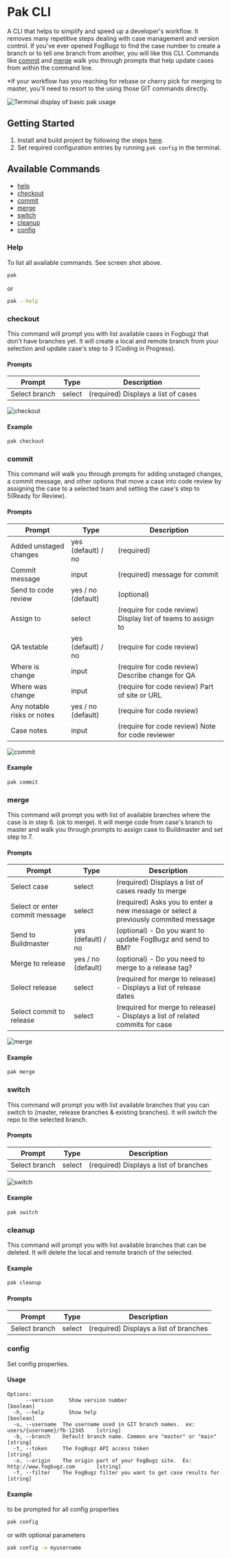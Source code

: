 # Pak CLI

A CLI that helps to simplify and speed up a developer's workflow.  It removes many repetitive steps dealing with case management and version control.  If you've ever opened FogBugz to find the case number to create a branch or to tell one branch from another, you will like this CLI.  Commands like [commit](#commit) and [merge](#merge) walk you through prompts that help update cases from within the command line. 

*If your workflow has you reaching for rebase or cherry pick for merging to master, you'll need to resort to the using those GIT commands directly. 

![Terminal display of basic pak usage](./docs/pak-no-command.png)

## Getting Started

1. Install and build project by following the steps [here](../../readme.md). 
2. Set required configuration entries by running ```pak config``` in the terminal.

## Available Commands

* [help](#help)
* [checkout](#checkout)
* [commit](#commit)
* [merge](#merge)
* [switch](#switch)
* [cleanup](#cleanup)
* [config](#config)


### Help 

To list all available commands.  See screen shot above.

```sh
pak
```

or

```sh
pak --help
```

### checkout
This command will prompt you with list available cases in Fogbugz that don't have branches yet.  It will create a local and remote branch from your selection and update case's step to 3 (Coding in Progress).

#### Prompts 
| Prompt     | Type   | Description                                                           |
|--------------|--------|-----------------------------------------------------------------------|
| Select branch      | select |  (required) Displays a list of cases |

![checkout](./docs/checkout.gif)

#### Example
```sh
pak checkout
```

### commit
This command will walk you through prompts for adding unstaged changes, a commit message, and other options that move a case into code review by assigning the case to a selected team and setting the case's step to 5(Ready for Review).

#### Prompts 
| Prompt     | Type   | Description                                                           |
|--------------|--------|-----------------------------------------------------------------------|
| Added unstaged changes     | yes (default) / no |  (required) |
| Commit message     | input |  (required) message for commit |
| Send to code review     | yes / no (default)|  (optional) |
| Assign to     | select |  (require for code review) Display list of teams to assign to |
| QA testable    | yes (default) / no |  (require for code review) |
| Where is change    | input |  (require for code review) Describe change for QA |
| Where was change    | input |  (require for code review) Part of site or URL |
| Any notable risks or notes   | yes / no (default) |  (require for code review) |
| Case notes    | input |  (require for code review) Note for code reviewer |

![commit](./docs/commit.gif)

#### Example
```sh
pak commit
```

### merge
This command will prompt you with list of available branches where the case is in step 6. (ok to merge).  It will merge code from case's branch to master and walk you through prompts to assign case to Buildmaster and set step to 7.

#### Prompts 
| Prompt     | Type   | Description                                                           |
|--------------|--------|-----------------------------------------------------------------------|
| Select case      | select |  (required) Displays a list of cases ready to merge |
| Select or enter commit message      | select |  (required) Asks you to enter a new message or select a previously commited message |
| Send to Buildmaster     | yes (default) / no |  (optional) - Do you want to update FogBugz and send to BM? |
| Merge to release     | yes / no (default) |  (optional) - Do you need to merge to a release tag? |
| Select release     | select |  (required for merge to release) - Displays a list of release dates |
| Select commit to release     | select |  (required for merge to release) - Displays a list of related commits for case  |


![merge](./docs/merge.gif)

#### Example
```sh
pak merge
```

### switch
This command will prompt you with list available branches that you can switch to (master, release branches & existing branches).  It will switch the repo to the selected branch.

#### Prompts 
| Prompt     | Type   | Description                                                           |
|--------------|--------|-----------------------------------------------------------------------|
| Select branch      | select |  (required) Displays a list of branches |


![switch](./docs/switch.gif)

#### Example
```sh
pak switch
```



### cleanup

This command will prompt you with list available branches that can be deleted.  It will delete the local and remote branch of the selected.

#### Example
```sh
pak cleanup
```

#### Prompts 
| Prompt     | Type   | Description                                                           |
|--------------|--------|-----------------------------------------------------------------------|
| Select branch      | select |  (required) Displays a list of branches |




### config
Set config properties.


#### Usage

```
Options:
      --version     Show version number                                                    [boolean]
  -h, --help        Show help                                                              [boolean]
  -u, --username  The username used in GIT branch names.  ex: users/{username}/fb-12345    [string]
  -b, --branch    Default branch name. Common are "master" or "main"                       [string]
  -t, --token     The FogBugz API access token                                             [string]
  -o, --origin    The origin part of your FogBugz site.  Ex:  http://www.fogbugz.com       [string]
  -f, --filter    The FogBugz filter you want to get case results for                      [string]
```

#### Example
to be prompted for all config properties

```sh
pak config 
```

or with optional parameters 

```sh
pak config -u myusername
```